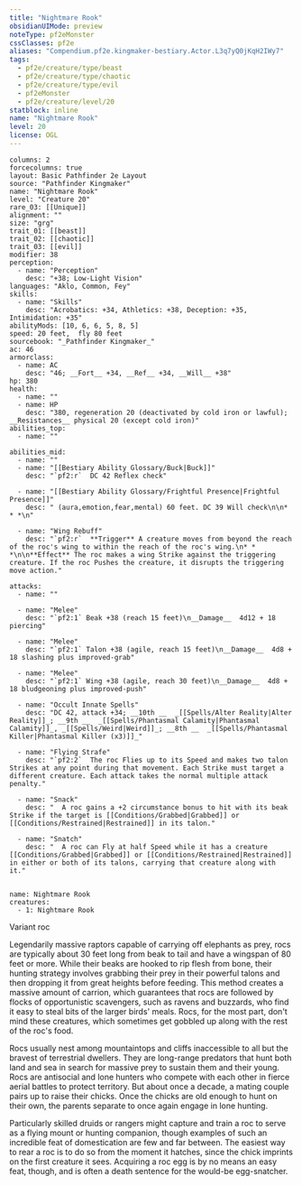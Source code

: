 ```yaml
---
title: "Nightmare Rook"
obsidianUIMode: preview
noteType: pf2eMonster
cssClasses: pf2e
aliases: "Compendium.pf2e.kingmaker-bestiary.Actor.L3q7yQ0jKqH2IWy7" 
tags:
  - pf2e/creature/type/beast
  - pf2e/creature/type/chaotic
  - pf2e/creature/type/evil
  - pf2eMonster
  - pf2e/creature/level/20
statblock: inline
name: "Nightmare Rook"
level: 20
license: OGL
---
```


```statblock
columns: 2
forcecolumns: true
layout: Basic Pathfinder 2e Layout
source: "Pathfinder Kingmaker"
name: "Nightmare Rook"
level: "Creature 20"
rare_03: [[Unique]]
alignment: ""
size: "grg"
trait_01: [[beast]]
trait_02: [[chaotic]]
trait_03: [[evil]]
modifier: 38
perception:
  - name: "Perception"
    desc: "+38; Low-Light Vision"
languages: "Aklo, Common, Fey"
skills:
  - name: "Skills"
    desc: "Acrobatics: +34, Athletics: +38, Deception: +35, Intimidation: +35"
abilityMods: [10, 6, 6, 5, 8, 5]
speed: 20 feet,  fly 80 feet
sourcebook: "_Pathfinder Kingmaker_"
ac: 46
armorclass:
  - name: AC
    desc: "46; __Fort__ +34, __Ref__ +34, __Will__ +38"
hp: 380
health:
  - name: ""
  - name: HP
    desc: "380, regeneration 20 (deactivated by cold iron or lawful); __Resistances__ physical 20 (except cold iron)"
abilities_top:
  - name: ""

abilities_mid:
  - name: ""
  - name: "[[Bestiary Ability Glossary/Buck|Buck]]"
    desc: "`pf2:r`  DC 42 Reflex check"

  - name: "[[Bestiary Ability Glossary/Frightful Presence|Frightful Presence]]"
    desc: " (aura,emotion,fear,mental) 60 feet. DC 39 Will check\n\n* * *\n"

  - name: "Wing Rebuff"
    desc: "`pf2:r`  **Trigger** A creature moves from beyond the reach of the roc's wing to within the reach of the roc's wing.\n* * *\n\n**Effect** The roc makes a wing Strike against the triggering creature. If the roc Pushes the creature, it disrupts the triggering move action."

attacks:
  - name: ""

  - name: "Melee"
    desc: "`pf2:1` Beak +38 (reach 15 feet)\n__Damage__  4d12 + 18 piercing"

  - name: "Melee"
    desc: "`pf2:1` Talon +38 (agile, reach 15 feet)\n__Damage__  4d8 + 18 slashing plus improved-grab"

  - name: "Melee"
    desc: "`pf2:1` Wing +38 (agile, reach 30 feet)\n__Damage__  4d8 + 18 bludgeoning plus improved-push"

  - name: "Occult Innate Spells"
    desc: "DC 42, attack +34; __10th __  _[[Spells/Alter Reality|Alter Reality]]_; __9th __  _[[Spells/Phantasmal Calamity|Phantasmal Calamity]]_, _[[Spells/Weird|Weird]]_; __8th __  _[[Spells/Phantasmal Killer|Phantasmal Killer (x3)]]_"

  - name: "Flying Strafe"
    desc: "`pf2:2`  The roc Flies up to its Speed and makes two talon Strikes at any point during that movement. Each Strike must target a different creature. Each attack takes the normal multiple attack penalty."

  - name: "Snack"
    desc: "  A roc gains a +2 circumstance bonus to hit with its beak Strike if the target is [[Conditions/Grabbed|Grabbed]] or [[Conditions/Restrained|Restrained]] in its talon."

  - name: "Snatch"
    desc: "  A roc can Fly at half Speed while it has a creature [[Conditions/Grabbed|Grabbed]] or [[Conditions/Restrained|Restrained]] in either or both of its talons, carrying that creature along with it."
 
```

```encounter-table
name: Nightmare Rook
creatures:
  - 1: Nightmare Rook
```


Variant roc

Legendarily massive raptors capable of carrying off elephants as prey, rocs are typically about 30 feet long from beak to tail and have a wingspan of 80 feet or more. While their beaks are hooked to rip flesh from bone, their hunting strategy involves grabbing their prey in their powerful talons and then dropping it from great heights before feeding. This method creates a massive amount of carrion, which guarantees that rocs are followed by flocks of opportunistic scavengers, such as ravens and buzzards, who find it easy to steal bits of the larger birds' meals. Rocs, for the most part, don't mind these creatures, which sometimes get gobbled up along with the rest of the roc's food.

Rocs usually nest among mountaintops and cliffs inaccessible to all but the bravest of terrestrial dwellers. They are long-range predators that hunt both land and sea in search for massive prey to sustain them and their young. Rocs are antisocial and lone hunters who compete with each other in fierce aerial battles to protect territory. But about once a decade, a mating couple pairs up to raise their chicks. Once the chicks are old enough to hunt on their own, the parents separate to once again engage in lone hunting.

Particularly skilled druids or rangers might capture and train a roc to serve as a flying mount or hunting companion, though examples of such an incredible feat of domestication are few and far between. The easiest way to rear a roc is to do so from the moment it hatches, since the chick imprints on the first creature it sees. Acquiring a roc egg is by no means an easy feat, though, and is often a death sentence for the would-be egg-snatcher.
